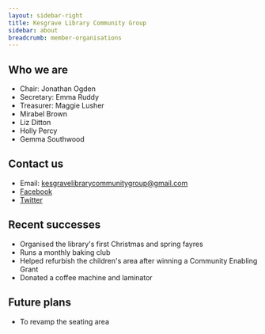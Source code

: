 ```yaml
---
layout: sidebar-right
title: Kesgrave Library Community Group
sidebar: about
breadcrumb: member-organisations
---
```

## Who we are

* Chair: Jonathan Ogden
* Secretary: Emma Ruddy
* Treasurer: Maggie Lusher
* Mirabel Brown
* Liz Ditton
* Holly Percy
* Gemma Southwood

## Contact us

* Email: kesgravelibrarycommunitygroup@gmail.com
* [Facebook](http://www.facebook.com/Kesgravelibrary)
* [Twitter](http://twitter.com/klcgroup)

## Recent successes

* Organised the library's first Christmas and spring fayres
* Runs a monthly baking club
* Helped refurbish the children's area after winning a Community Enabling Grant
* Donated a coffee machine and laminator

## Future plans

* To revamp the seating area
